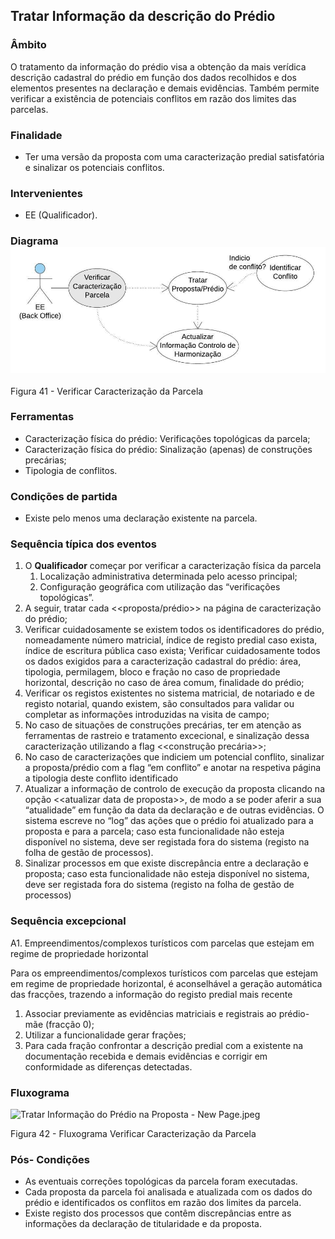 ## Tratar Informação da descrição do Prédio

### Âmbito

O tratamento da informação do prédio visa a obtenção da mais verídica descrição cadastral do prédio em função dos dados recolhidos e dos elementos presentes na declaração e demais evidências. Também permite verificar a existência de potenciais conflitos em razão dos limites das parcelas.

### Finalidade

* Ter uma versão da proposta com uma caracterização predial satisfatória e sinalizar os potenciais conflitos.

### Intervenientes

* EE \(Qualificador\).

### Diagrama![](/assets/41.jpg)

Figura 41 - Verificar Caracterização da Parcela

### Ferramentas

* Caracterização física do prédio: Verificações topológicas da parcela;
* Caracterização física do prédio: Sinalização \(apenas\) de construções precárias;
* Tipologia de conflitos.

### Condições de partida

* Existe pelo menos uma declaração existente na parcela.

### Sequência típica dos eventos

1. O **Qualificador** começar por verificar a caracterização física da parcela
   1. Localização administrativa determinada pelo acesso principal;
   2. Configuração geográfica com utilização das “verificações topológicas”.
2. A seguir, tratar cada &lt;&lt;proposta/prédio&gt;&gt; na página de caracterização do prédio;
3. Verificar cuidadosamente se existem todos os identificadores do prédio, nomeadamente número matricial, índice de registo predial caso exista, índice de escritura pública caso exista; Verificar cuidadosamente todos os dados exigidos para a caracterização cadastral do prédio: área, tipologia, permilagem, bloco e fração no caso de propriedade horizontal, descrição no caso de área comum, finalidade do prédio;
4. Verificar os registos existentes no sistema matricial, de notariado e de registo notarial, quando existem, são consultados para validar ou completar as informações introduzidas na visita de campo;
5. No caso de situações de construções precárias, ter em atenção as ferramentas de rastreio e tratamento excecional, e sinalização dessa caracterização utilizando a flag &lt;&lt;construção precária&gt;&gt;;
6. No caso de caracterizações que indiciem um potencial conflito, sinalizar a proposta/prédio com a flag “em conflito” e anotar na respetiva página a tipologia deste conflito identificado
7. Atualizar a informação de controlo de execução da proposta clicando na opção &lt;&lt;atualizar data de proposta&gt;&gt;, de modo a se poder aferir a sua “atualidade” em função da data da declaração e de outras evidências. O sistema escreve no “log” das ações que o prédio foi atualizado para a proposta e para a parcela; caso esta funcionalidade não esteja disponível no sistema, deve ser registada fora do sistema \(registo na folha de gestão de processos\).
8. Sinalizar processos em que existe discrepância entre a declaração e proposta; caso esta funcionalidade não esteja disponível no sistema, deve ser registada fora do sistema \(registo na folha de gestão de processos\)

### Sequência excepcional

A1. Empreendimentos/complexos turísticos com parcelas que estejam em regime de propriedade horizontal

Para os empreendimentos/complexos turísticos com parcelas que estejam em regime de propriedade horizontal, é aconselhável a geração automática das fracções, trazendo a informação do registo predial mais recente

1. Associar previamente as evidências matriciais e registrais ao prédio-mãe \(fracção 0\);
2. Utilizar a funcionalidade gerar frações;
3. Para cada fração confrontar a descrição predial com a existente na documentação recebida e demais evidências e corrigir em conformidade as diferenças detectadas.

### Fluxograma

![Tratar Informação do Prédio na Proposta - New Page.jpeg](../assets/tratar_informacao_do_predio_na_prop.jpeg)

Figura 42 - Fluxograma Verificar Caracterização da Parcela

### Pós- Condições

* As eventuais correções topológicas da parcela foram executadas.
* Cada proposta da parcela foi analisada e atualizada com os dados do prédio e identificados os conflitos em razão dos limites da parcela.
* Existe registo dos processos que contêm discrepâncias entre as informações da declaração de titularidade e da proposta.



